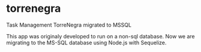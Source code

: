 # torrenegra

Task Management TorreNegra migrated to MSSQL

This app was originaly developed to run on a non-sql database. Now we are migrating to the MS-SQL database using Node.js with Sequelize.